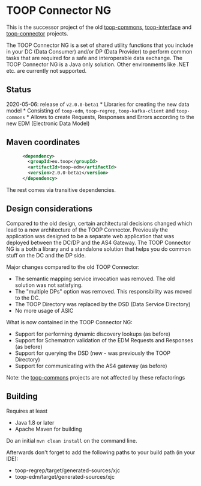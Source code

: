 # TOOP Connector NG

This is the successor project of the old [toop-commons](https://github.com/TOOP4EU/toop-commons), [toop-interface](https://github.com/TOOP4EU/toop-interface) and [toop-connector](https://github.com/TOOP4EU/toop-connector) projects.

The TOOP Connector NG is a set of shared utility functions that you include in your DC (Data Consumer) and/or DP (Data Provider) to perform common tasks that are required for a safe and interoperable data exchange.
The TOOP Connector NG is a Java only solution. Other environments like .NET etc. are currently not supported.

## Status

2020-05-06: release of `v2.0.0-beta1`
    * Libraries for creating the new data model
    * Consisting of `toop-edm`, `toop-regrep`, `toop-kafka-client` and `toop-commons`
    * Allows to create Requests, Responses and Errors according to the new EDM (Electronic Data Model)
    
## Maven coordinates

```xml
      <dependency>
        <groupId>eu.toop</groupId>
        <artifactId>toop-edm</artifactId>
        <version>2.0.0-beta1</version>
      </dependency>
```

The rest comes via transitive dependencies.

## Design considerations

Compared to the old design, certain architectural decisions changed which lead to a new architecture of the TOOP Connector.
Previously the application was designed to be a separate web application that was deployed between the DC/DP and the AS4 Gateway.
The TOOP Connector NG is a both a library and a standalone solution that helps you do common stuff on the DC and the DP side.

Major changes compared to the old TOOP Connector:
* The semantic mapping service invocation was removed. The old solution was not satisfying.
* The "multiple DPs" option was removed. This responsibility was moved to the DC.
* The TOOP Directory was replaced by the DSD (Data Service Directory)
* No more usage of ASIC

What is now contained in the TOOP Connector NG:
* Support for performing dynamic discovery lookups (as before)
* Support for Schematron validation of the EDM Requests and Responses (as before)
* Support for querying the DSD (new - was previously the TOOP Directory)
* Support for communicating with the AS4 gateway (as before)

Note: the [toop-commons](https://github.com/TOOP4EU/toop-commons) projects are not affected by these refactorings

## Building

Requires at least

* Java 1.8 or later
* Apache Maven for building

Do an initial `mvn clean install` on the command line.

Afterwards don't forget to add the following paths to your build path (in your IDE):

* toop-regrep/target/generated-sources/xjc
* toop-edm/target/generated-sources/xjc
